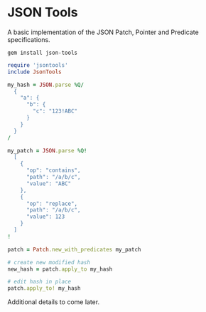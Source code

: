 # JSON Tools

A basic implementation of the JSON Patch, Pointer and Predicate specifications.

```
gem install json-tools
````

``` ruby
require 'jsontools'
include JsonTools

my_hash = JSON.parse %Q/
  {
    "a": {
      "b": {
        "c": "123!ABC"
      }
    }
  }
/

my_patch = JSON.parse %Q!
  [
    {
      "op": "contains",
      "path": "/a/b/c",
      "value": "ABC"
    },
    {
      "op": "replace",
      "path": "/a/b/c",
      "value": 123
    }
  ]
!

patch = Patch.new_with_predicates my_patch

# create new modified hash
new_hash = patch.apply_to my_hash

# edit hash in place
patch.apply_to! my_hash
```

Additional details to come later.